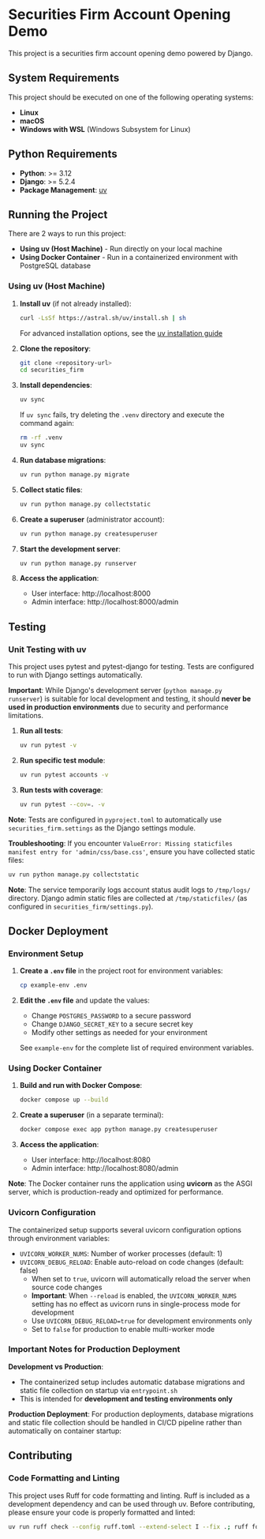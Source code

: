 # Securities Firm Account Opening Demo

This project is a securities firm account opening demo powered by Django.

## System Requirements

This project should be executed on one of the following operating systems:
- **Linux**
- **macOS**
- **Windows with WSL** (Windows Subsystem for Linux)

## Python Requirements

- **Python**: >= 3.12
- **Django**: >= 5.2.4
- **Package Management**: [uv](https://docs.astral.sh/uv/guides/)

## Running the Project

There are 2 ways to run this project:

- **Using uv (Host Machine)** - Run directly on your local machine
- **Using Docker Container** - Run in a containerized environment with PostgreSQL database

### Using uv (Host Machine)

1. **Install uv** (if not already installed):
   ```bash
   curl -LsSf https://astral.sh/uv/install.sh | sh
   ```
   For advanced installation options, see the [uv installation guide](https://docs.astral.sh/uv/getting-started/installation/)

2. **Clone the repository**:

   ```bash
   git clone <repository-url>
   cd securities_firm
   ```

3. **Install dependencies**:

   ```bash
   uv sync
   ```
   
   If `uv sync` fails, try deleting the `.venv` directory and execute the command again:
   ```bash
   rm -rf .venv
   uv sync
   ```

4. **Run database migrations**:

   ```bash
   uv run python manage.py migrate
   ```

5. **Collect static files**:

   ```bash
   uv run python manage.py collectstatic
   ```

6. **Create a superuser** (administrator account):

   ```bash
   uv run python manage.py createsuperuser
   ```

7. **Start the development server**:

   ```bash
   uv run python manage.py runserver
   ```

8. **Access the application**:
   - User interface: http://localhost:8000
   - Admin interface: http://localhost:8000/admin

## Testing

### Unit Testing with uv

This project uses pytest and pytest-django for testing. Tests are configured to run with Django settings automatically.

**Important**: While Django's development server (`python manage.py runserver`) is suitable for local development and testing, it should **never be used in production environments** due to security and performance limitations.

1. **Run all tests**:

   ```bash
   uv run pytest -v
   ```

2. **Run specific test module**:

   ```bash
   uv run pytest accounts -v
   ```

3. **Run tests with coverage**:

   ```bash
   uv run pytest --cov=. -v
   ```

**Note**: Tests are configured in `pyproject.toml` to automatically use `securities_firm.settings` as the Django settings module.

**Troubleshooting**: If you encounter `ValueError: Missing staticfiles manifest entry for 'admin/css/base.css'`, ensure you have collected static files:

```bash
uv run python manage.py collectstatic
```

**Note**: The service temporarily logs account status audit logs to `/tmp/logs/` directory. Django admin static files are collected at `/tmp/staticfiles/` (as configured in `securities_firm/settings.py`).

## Docker Deployment

### Environment Setup

1. **Create a `.env` file** in the project root for environment variables:

   ```bash
   cp example-env .env
   ```

2. **Edit the `.env` file** and update the values:

   - Change `POSTGRES_PASSWORD` to a secure password
   - Change `DJANGO_SECRET_KEY` to a secure secret key
   - Modify other settings as needed for your environment

   See `example-env` for the complete list of required environment variables.

### Using Docker Container

1. **Build and run with Docker Compose**:

   ```bash
   docker compose up --build
   ```

2. **Create a superuser** (in a separate terminal):

   ```bash
   docker compose exec app python manage.py createsuperuser
   ```

3. **Access the application**:
   - User interface: http://localhost:8080
   - Admin interface: http://localhost:8080/admin

**Note**: The Docker container runs the application using **uvicorn** as the ASGI server, which is production-ready and optimized for performance.

### Uvicorn Configuration

The containerized setup supports several uvicorn configuration options through environment variables:

- `UVICORN_WORKER_NUMS`: Number of worker processes (default: 1)
- `UVICORN_DEBUG_RELOAD`: Enable auto-reload on code changes (default: false)
  - When set to `true`, uvicorn will automatically reload the server when source code changes
  - **Important**: When `--reload` is enabled, the `UVICORN_WORKER_NUMS` setting has no effect as uvicorn runs in single-process mode for development
  - Use `UVICORN_DEBUG_RELOAD=true` for development environments only
  - Set to `false` for production to enable multi-worker mode

### Important Notes for Production Deployment

**Development vs Production**:

- The containerized setup includes automatic database migrations and static file collection on startup via `entrypoint.sh`
- This is intended for **development and testing environments only**

**Production Deployment**:
For production deployments, database migrations and static file collection should be handled in CI/CD pipeline rather than automatically on container startup:

## Contributing

### Code Formatting and Linting

This project uses Ruff for code formatting and linting. Ruff is included as a development dependency and can be used through uv. Before contributing, please ensure your code is properly formatted and linted:

```bash
uv run ruff check --config ruff.toml --extend-select I --fix .; ruff format
```
